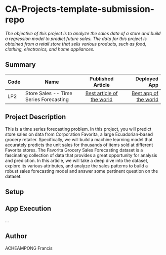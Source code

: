 # CA-Projects-template-submission-repo
*The objective of this project is to analyze the sales data of a store and build a regression model to predict future sales. The data for this project is obtained from a retail store that sells various products, such as food, clothing, electronics, and home appliances.*

## Summary
| Code      | Name        | Published Article |  Deployed App |
|-----------|-------------|:-------------:|------:|
| LP2 | Store Sales -- Time Series Forecasting |  [Best article of the world](https://medium.com/@acheampongfrancis95/predictive-analytics-for-grocery-sales-forecasting-a-case-study-of-favorita-stores-b9c7e89549fe) | [Best app of the world](https://app.powerbi.com/groups/me/reports/edca594b-66bb-4578-b416-e93d01c74ddc/ReportSection) |

## Project Description
This is a time series forecasting problem. In this project, you will predict store sales on data from Corporation Favorita, a large Ecuadorian-based grocery retailer. 
Specifically, we will build a machine learning model that accurately predicts the unit sales for thousands of items sold at different Favorita stores.
The Favorita Grocery Sales Forecasting dataset is a fascinating collection of data that provides a great opportunity for analysis and prediction. In this article, we will take a deep dive into the dataset, explore its various attributes, and analyze the sales patterns to build a robust sales forecasting model and answer some pertinent question on the dataset.

## Setup

## App Execution
...

## Author
ACHEAMPONG Francis

